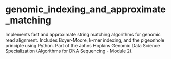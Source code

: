 # genomic_indexing_and_approximate_matching
Implements fast and approximate string matching algorithms for genomic read alignment. Includes Boyer-Moore, k-mer indexing, and the pigeonhole principle using Python. Part of the Johns Hopkins Genomic Data Science Specialization (Algorithms for DNA Sequencing - Module 2).
